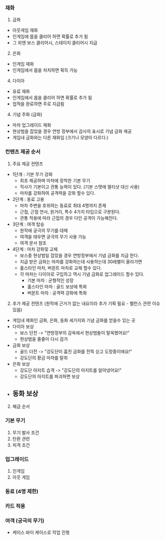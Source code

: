 ### 재화
1) 금화
  - 아웃게임 재화
  - 인게임에 몹을 클리어 하면 확률로 추가 됨
  - 그 외엔 보스 클리어시, 스테이지 클리어시 지급
2) 은화
  - 인게임 재화 
  - 인게임에서 몹을 처치하면 획득 가능
4) 다이아
  - 유료 재화
  - 인게임에서 몹을 클리어 하면 확률로 추가 됨
  - 업적을 완료하면 주로 지급됨
4) 기념 주화 (금화)
  - 마차 업그레이드 재화 
  - 현상범을 잡았을 경우 연방 정부에서 감사의 표시로 기념 금화 제공
  - 게임내 금화와는 다른 재화임 (크기나 모양이 다르다.)

### 컨텐츠 제공 순서
1) 주요 제공 컨텐츠
 - 1단걔 : 기본 무기 강화
   - 최초 제공하며 마차에 장착한 기본 무기
   - 직사가 기본이고 관통 능력이 있다. (기본 스탯에 멀티샷 대신 사용)
   - 마차를 강화하여 공격력을 강화 할수 있다. 
 - 2단계 : 동료 고용
   - 마차 주변을 호위하는 동료로 최대 4명까지 존재
   - 근접, 근접 연사, 원거리, 특수 4가지 타입으로 구분된다.
   - 관통 적용에 따라 근접의 경우 다인 공격이 가능해진다. 
 - 3단계 : 여객 탑승
   - 원작에 궁극의 무기를 대체 
   - 여객을 태우면 궁극의 무기 사용 가능
   - 여객 문서 참조
 - 4단계 : 마차 강화및 교체
   - 보스중 현상범일 잡았을 경우 연방정부에서 기념 금화를 지급 한다.
   - 지급 받은 금화는 마차를 강화하는데 사용하는데 30레벨이 올라가면 
   - 홀스타인 마차, 버몬트 마차로 교체 할수 있다.
   - 각 마차는 다이아로 구입하고 역시 기념 금화로 업그레이드 할수 있다. 
     - 기본 마차 : 균형적인 성장
     - 홀스타인 마차 : 골드 보상에 특화
     - 버몬트 마차 : 공격력 강화에 특화 

2) 추가 제공 컨텐츠 (원작에 근거가 없는 내요이라 추가 기획 필요 - 밸런스 관련 이슈 있음)
 - 게임내 제화인 금화, 은화, 동화 세가지와 기념 금화를 얻을수 있는 곳
 - 다이아 보상 
   - 보스 던전 -> "연방정부의 감옥에서 현상범들이 탈옥했어요!" 
   - 현상범을 줄줄이 다시 검거
 - 금화 보상
   - 골드 더전 -> "강도단이 훔친 금화를 잔뜩 싣고 도망중이에요!"
   - 강도단의 황금 마차를 탈취  
 - 은화 보상
   - 강도단 아지트 습격 -> "강도단의 아지트를 알아냈어요!"
   - 강도단의 아지트를 파괴하면 보상
 - 동화 보상
   -  


2) 해금 순서

### 기본 무기
1) 무기 발사 조건
2) 탄환 관련
3) 피격 조건
 
### 업그레이드
1) 인게임
2) 아웃 게임

### 동료 (4명 제한)

### 카드 적용

### 여객 (궁극의 무기)
- 케이스 바이 케이스로 작업 진행 
